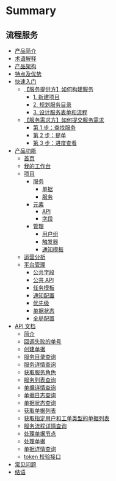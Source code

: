 # Summary

## 流程服务


  * [产品简介](产品白皮书/产品简介/README.md)
  * [术语解释](产品白皮书/术语解释/Term.md)
  * [产品架构](产品白皮书/产品架构图/Architecture.md)
  * [特点及优势](产品白皮书/特点及优势/Features.md)
  * [快速入门]()
    * [【服务提供方】如何构建服务]()
      * [1. 新建项目](产品白皮书/快速入门/service_admin_01.md)
      * [2. 规划服务目录](产品白皮书/快速入门/service_admin_02.md)
      * [3. 设计服务表单和流程](产品白皮书/快速入门/service_admin_03.md)
    * [【服务需求方】如何提交服务需求]()
      * [第 1 步：查找服务](产品白皮书/快速入门/service_user_01.md)
      * [第 2 步：提单](产品白皮书/快速入门/service_user_02.md)
      * [第 3 步：进度查看](产品白皮书/快速入门/service_user_03.md)
  * [产品功能]()
    * [首页](产品白皮书/产品功能/homepage.md)
    * [我的工作台](产品白皮书/产品功能/my-workspace.md)
    * [项目]()
      * [服务]()
        * [单据](产品白皮书/产品功能/project-tickets.md)
        * [服务](产品白皮书/产品功能/project-services.md)
      * [元素]()
        * [API](产品白皮书/产品功能/project-apis.md)
        * [字段](产品白皮书/产品功能/project-fields.md)
      * [管理]()
        * [用户组](产品白皮书/产品功能/project-roles.md)
        * [触发器](产品白皮书/产品功能/project-triggers.md)
        * [通知模板](产品白皮书/产品功能/project-notifications.md)
    * [运营分析](产品白皮书/产品功能/statistics.md)
    * [平台管理]()
      * [公共字段](产品白皮书/产品功能/global-fields.md)
      * [公共 API](产品白皮书/产品功能/global-apis.md)
      * [任务模板](产品白皮书/产品功能/global-task-template.md)
      * [通知配置](产品白皮书/产品功能/global-notifications.md)
      * [优先级](产品白皮书/产品功能/global-priority.md)
      * [单据状态](产品白皮书/产品功能/global-ticket-states.md)
      * [全局配置](产品白皮书/产品功能/global-settings.md)
  * [API 文档]()
    * [简介](6.1/API文档/itsm/README.md)
    * [回调失败的单号](6.1/API文档/itsm/zh-hans/callback_failed_ticket.md)
    * [创建单据](6.1/API文档/itsm/zh-hans/create_ticket.md)
    * [服务目录查询](6.1/API文档/itsm/zh-hans/get_service_catalogs.md)
    * [服务详情查询](6.1/API文档/itsm/zh-hans/get_service_detail.md)
    * [获取服务角色](6.1/API文档/itsm/zh-hans/get_service_roles.md)
    * [服务列表查询](6.1/API文档/itsm/zh-hans/get_services.md)
    * [单据详情查询](6.1/API文档/itsm/zh-hans/get_ticket_info.md)
    * [单据日志查询](6.1/API文档/itsm/zh-hans/get_ticket_logs.md)
    * [单据状态查询](6.1/API文档/itsm/zh-hans/get_ticket_status.md)
    * [获取单据列表](6.1/API文档/itsm/zh-hans/get_tickets.md)
    * [获取指定用户和工单类型的单据列表](6.1/API文档/itsm/zh-hans/get_tickets_by_user.md)
    * [服务流程详情查询](6.1/API文档/itsm/zh-hans/get_workflow_detail.md)
    * [处理单据节点](6.1/API文档/itsm/zh-hans/operate_node.md)
    * [处理单据](6.1/API文档/itsm/zh-hans/operate_ticket.md)
    * [单据详情查询](6.1/API文档/itsm/zh-hans/ticket_approval_result.md)
    * [token 校验接口](6.1/API文档/itsm/zh-hans/token_verify.md)
  * [常见问题](产品白皮书/常见问题/FAQ.md)
  * [结语](产品白皮书/结语/Conclusion.md)